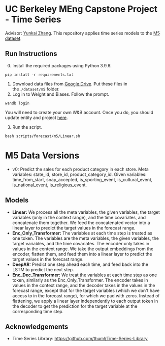 # UC Berkeley MEng Capstone Project - Time Series
Advisor: [Yunkai Zhang](yunkai_zhang@berkeley.edu). This repository applies time series models to the [M5 dataset](https://www.kaggle.com/competitions/m5-forecasting-accuracy).

## Run Instructions
0. Install the required packages using Python 3.9.6.
```
pip install -r requirements.txt
```
1. Download data files from [Google Drive](https://drive.google.com/drive/folders/1-A45kVC1mssG7bJeUTLJISOcM4QEATaL?usp=drive_link).
Put these files in the`./dataset/m5` folder.
2. Log in to Weight and Biases. Follow the prompt.
```
wandb login
```
You will need to create your own W&B account. Once you do, you should update entity and project [here](https://github.com/zhykoties/Time-Series-Capstone/blob/9106dd57da80fcbf72d68a67ed778618fde77116/run.py#L146).

3. Run the script.
```
bash scripts/forecast/m5/Linear.sh
```

# M5 Data Versions
- v0: Predict the sales for each product category in each store.
Meta variables: state_id, store_id, product_category_id.
Given variables: time_from_start, snap_accepted, is_sporting_event, is_cultural_event, is_national_event, is_religious_event.

## Models
- **Linear:** We process all the meta variables, the given variables, the target variables (only in the context range),
and the time covariates, and concatenate them together. We feed the concatenated vector into a linear layer to predict 
the target values in the forecast range.
- **Enc_Only_Transformer:** The variables at each time step is treated as one token. The variables
are the meta variables, the given variables, the target variables, and the time covariates.
The encoder only takes in values in the context range. We take the output embeddings from the encoder,
flatten them, and feed them into a linear layer to predict the target values in the forecast range.
- **DeepAR:** Predict one step ahead each time, and feed back into the LSTM to predict the next step.
- **Enc_Dec_Transformer:** We treat the variables at each time step as one token,
similarly as the Enc_Only_Transformer. The encoder takes in values in the context range, and the decoder
takes in the values in the forecast range, except that for the target variables (which we don't have access to 
in the forecast range), for which we pad with zeros. Instead of flattening, we apply a linear layer 
independently to each output token in the decoder to get the prediction for the target variable at
the corresponding time step.

## Acknowledgements
- Time Series Library: https://github.com/thuml/Time-Series-Library
